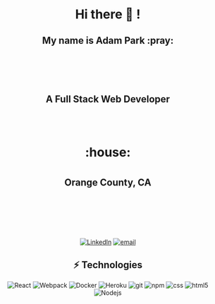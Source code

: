 <div align ="center">

<h1>Hi there 👋 !</h1>
  <h2>My name is Adam Park :pray:<h2>

  <br></br>
<h2>A Full Stack Web Developer </h2>
  <br></br>
  <h1>:house:<h1>
  <h2>Orange County, CA</h2>
  <br></br>

 <br></br>
</h3>
<a href="https://www.linkedin.com/in/sung-min-park/"><img src="https://img.shields.io/badge/-AdamPark-blue?style=flat&logo=Linkedin&logoColor=white&link=https://www.linkedin.com/in/sung-min-park/)" alt="LinkedIn"></a>
<a href="mailto:parksm2@uci.edu"><img src="https://img.shields.io/badge/-parksm2@uci.edu-blue?style=flat&logo=email&logoColor=white&link=https://www.linkedin.com/in/sung-min-park/)" alt="email"></a>



## ⚡ Technologies
<p>
  <img alt="React" src="https://img.shields.io/badge/-React-45b8d8?style=flat-square&logo=react&logoColor=white" />
  <img alt="Webpack" src="https://img.shields.io/badge/-Webpack-8DD6F9?style=flat-square&logo=webpack&logoColor=white" /> 
  <img alt="Docker" src="https://img.shields.io/badge/-Docker-46a2f1?style=flat-square&logo=docker&logoColor=white" />
  <img alt="Heroku" src="https://img.shields.io/badge/-Heroku-430098?style=flat-square&logo=heroku&logoColor=white" />
  <img alt="git" src="https://img.shields.io/badge/-Git-F05032?style=flat-square&logo=git&logoColor=white" />
  <img alt="npm" src="https://img.shields.io/badge/-NPM-CB3837?style=flat-square&logo=npm&logoColor=white" />
  <img alt ="css" src ="https://img.shields.io/badge/-CSS3-1572B6?style=flat-square&logo=css3" />
  <img alt="html5" src="https://img.shields.io/badge/-HTML5-E34F26?style=flat-square&logo=html5&logoColor=white" />
  <img alt="Nodejs" src="https://img.shields.io/badge/-Nodejs-43853d?style=flat-square&logo=Node.js&logoColor=white" />
</p>

</div>
